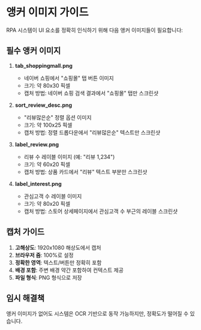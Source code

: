 # 앵커 이미지 가이드

RPA 시스템이 UI 요소를 정확히 인식하기 위해 다음 앵커 이미지들이 필요합니다:

## 필수 앵커 이미지

1. **tab_shoppingmall.png**
   - 네이버 쇼핑에서 "쇼핑몰" 탭 버튼 이미지
   - 크기: 약 80x30 픽셀
   - 캡처 방법: 네이버 쇼핑 검색 결과에서 "쇼핑몰" 탭만 스크린샷

2. **sort_review_desc.png**
   - "리뷰많은순" 정렬 옵션 이미지
   - 크기: 약 100x25 픽셀
   - 캡처 방법: 정렬 드롭다운에서 "리뷰많은순" 텍스트만 스크린샷

3. **label_review.png**
   - 리뷰 수 레이블 이미지 (예: "리뷰 1,234")
   - 크기: 약 60x20 픽셀
   - 캡처 방법: 상품 카드에서 "리뷰" 텍스트 부분만 스크린샷

4. **label_interest.png**
   - 관심고객 수 레이블 이미지
   - 크기: 약 80x20 픽셀
   - 캡처 방법: 스토어 상세페이지에서 관심고객 수 부근의 레이블 스크린샷

## 캡처 가이드

1. **고해상도**: 1920x1080 해상도에서 캡처
2. **브라우저 줌**: 100%로 설정
3. **정확한 영역**: 텍스트/버튼만 정확히 포함
4. **배경 포함**: 주변 배경 약간 포함하여 컨텍스트 제공
5. **파일 형식**: PNG 형식으로 저장

## 임시 해결책

앵커 이미지가 없어도 시스템은 OCR 기반으로 동작 가능하지만, 정확도가 떨어질 수 있습니다.